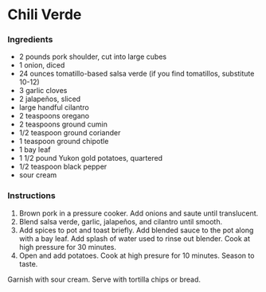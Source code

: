 # Chili Verde

### Ingredients

- 2 pounds pork shoulder, cut into large cubes
- 1 onion, diced
- 24 ounces tomatillo-based salsa verde (if you find tomatillos, substitute 10-12)
- 3 garlic cloves
- 2 jalapeños, sliced
- large handful cilantro
- 2 teaspoons oregano
- 2 teaspoons ground cumin
- 1/2 teaspoon ground coriander
- 1 teaspoon ground chipotle
- 1 bay leaf
- 1 1/2 pound Yukon gold potatoes, quartered
- 1/2 teaspoon black pepper
- sour cream

### Instructions

1. Brown pork in a pressure cooker. Add onions and saute until translucent.
2. Blend salsa verde, garlic, jalapeños, and cilantro until smooth.
3. Add spices to pot and toast briefly. Add blended sauce to the pot along with a bay leaf. Add splash of water used to rinse out blender. Cook at high pressure for 30 minutes.
5. Open and add potatoes. Cook at high presure for 10 minutes. Season to taste.

Garnish with sour cream. Serve with tortilla chips or bread.
